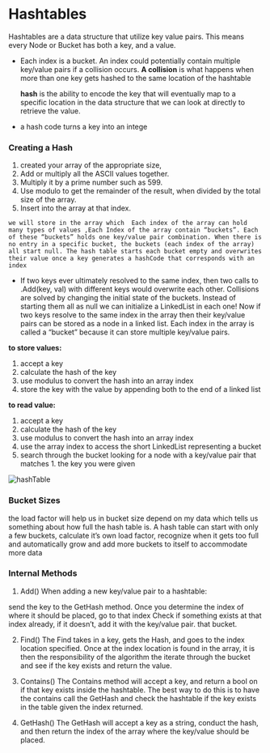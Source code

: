 # Hashtables

Hashtables are a data structure that utilize key value pairs. This means every Node or Bucket has both a key, and a value.

* Each index is a bucket. An index could potentially contain multiple key/value pairs if a collision occurs.
 **A collision** is what happens when more than one key gets hashed to the same location of the hashtable

  **hash** is the ability to encode the key that will eventually map to a specific location in the data structure that we can look at directly to retrieve the value.

* a hash code turns a key into an intege
### Creating a Hash
1. created your array of the appropriate size,
2. Add or multiply all the ASCII values together.
3. Multiply it by a prime number such as 599.
4. Use modulo to get the remainder of the result, when divided by the total size of the array.
5. Insert into the array at that index.

```
we will store in the array which  Each index of the array can hold many types of values ,Each Index of the array contain “buckets”. Each of these “buckets” holds one key/value pair combination. When there is no entry in a specific bucket, the buckets (each index of the array) all start null. The hash table starts each bucket empty and overwrites their value once a key generates a hashCode that corresponds with an index
```

* If two keys ever ultimately resolved to the same index, then two calls to .Add(key, val) with different keys would overwrite each other.
Collisions are solved by changing the initial state of the buckets. Instead of starting them all as null we can initialize a LinkedList in each one! Now if two keys resolve to the same index in the array then their key/value pairs can be stored as a node in a linked list. Each index in the array is called a “bucket” because it can store multiple key/value pairs.

 **to store values:**

1. accept a key
2. calculate the hash of the key
3. use modulus to convert the hash into an array index
4. store the key with the value by appending both to the end of a linked list

**to read value:**

1. accept a key
2. calculate the hash of the key
3. use modulus to convert the hash into an array index
4. use the array index to access the short LinkedList representing a bucket
5. search through the bucket looking for a node with a key/value pair that matches 1. the key you were given

![hashTable](https://upload.wikimedia.org/wikipedia/commons/thumb/d/d0/Hash_table_5_0_1_1_1_1_1_LL.svg/450px-Hash_table_5_0_1_1_1_1_1_LL.svg.png)


### Bucket Sizes 
the load factor will help us in bucket size depend on my data 
which tells us something about how full the hash table is. A hash table can start with only a few buckets, calculate it’s own load factor, recognize when it gets too full and automatically grow and add more buckets to itself to accommodate more data

### Internal Methods

1. Add()
  When adding a new key/value pair to a hashtable:

  send the key to the GetHash method.
  Once you determine the index of where it should be placed, go to that index
  Check if something exists at that index already, if it doesn’t, add it with the   key/value pair.
  that bucket.

2. Find()
  The Find takes in a key, gets the Hash, and goes to the index location specified.   Once at the index location is found in the array, it is then the responsibility   of the algorithm the iterate through the bucket and see if the key exists and   return the value.

3. Contains()
  The Contains method will accept a key, and return a bool on if that key exists  inside the hashtable. The best way to do this is to have the contains call the  GetHash and check the hashtable if the key exists in the table given the index  returned.

4. GetHash()
  The GetHash will accept a key as a string, conduct the hash, and then return the index of the array where the key/value should be placed.
